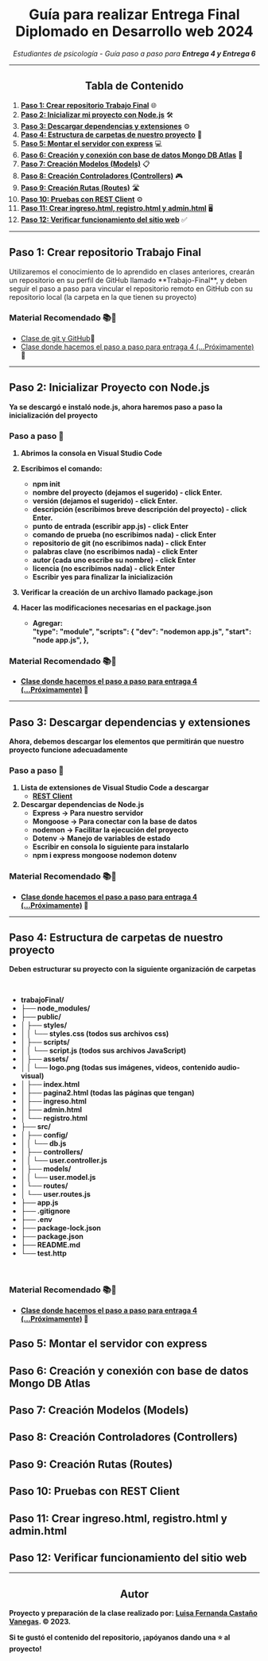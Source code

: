 <!-- Centrar el título -->
<h1 align="center">Guía para realizar Entrega Final Diplomado en Desarrollo web 2024</h1>

<!-- Subtítulo -->
<p align="center"><em>Estudiantes de psicología - Guía paso a paso para <b>Entrega 4 y Entrega 6</b></em></p>

<!-- Separador -->
<hr>

<!-- Tabla de Contenido -->
<h2 align="center">Tabla de Contenido</h2>

1. [**Paso 1: Crear repositorio Trabajo Final**](#crear-repositorio-trabajo-final) 🌐
2. [**Paso 2: Inicializar mi proyecto con Node.js**](#inicializar-proyecto-con-nodejs) 🛠️
3. [**Paso 3: Descargar dependencias y extensiones**](#descargar-dependencias-y-extensiones) ⚙️
4. [**Paso 4: Estructura de carpetas de nuestro proyecto**](#estructura-de-carpetas-de-nuestro-proyecto) 📡
5. [**Paso 5: Montar el servidor con express**](#montar-el-servidor-con-express) 💻
6. [**Paso 6: Creación y conexión con base de datos Mongo DB Atlas**](#creacion-y-conexion-con-base-de-datos-mongo-db-atlas) 🔌
7. [**Paso 7: Creación Modelos (Models)**](#creacion-models) 📋
8. [**Paso 8: Creación Controladores (Controllers)**](#creacion-controllers) 🎮
9. [**Paso 9: Creación Rutas (Routes)**](#creacion-routes) 🛣️
10. [**Paso 10: Pruebas con REST Client**](#pruebas-con-rest-client) ⚙️
11. [**Paso 11: Crear ingreso.html, registro.html y admin.html**](#creacion-paginas-html) 🖥️
12. [**Paso 12: Verificar funcionamiento del sitio web**](#verificar-funcionamiento-del-sitio-web) ✅


<!-- Separador -->
<hr>

<!-- Contenido de cada sección -->


## Paso 1: Crear repositorio Trabajo Final
<p>Utilizaremos el conocimiento de lo aprendido en clases anteriores, crearán un repositorio en su perfil de GitHub llamado **Trabajo-Final**, y deben seguir el paso a paso para vincular el repositorio remoto en GitHub con su repositorio local (la carpeta en la que tienen su proyecto)</p>


### Material Recomendado 📚🎥

- [Clase de git y GitHub](https://www.youtube.com/watch?v=xIyOLgjVebo&list=PLpD_vYWjZt10P3jWpg2O_NfwnDiDEselo&index=9)🎥 
- [Clase donde hacemos el paso a paso para entraga 4 (...Próximamente)](#) 🎥

---

## Paso 2: Inicializar Proyecto con Node.js
<p><b>Ya se descargó e instaló node.js, ahora haremos paso a paso la inicialización del proyecto<p>


### Paso a paso 📖

1. **Abrimos la consola en Visual Studio Code**
2. **Escribimos el comando:**
   - npm init
   - nombre del proyecto (dejamos el sugerido) - click Enter.
   - versión (dejamos el sugerido) - click Enter.
   - descripción (escribimos breve descripción del proyecto) - click Enter.
   - punto de entrada (escribir app.js) - click Enter
   - comando de prueba (no escribimos nada) - click Enter
   - repositorio de git (no escribimos nada) - click Enter
   - palabras clave (no escribimos nada) - click Enter
   - autor (cada uno escribe su nombre) - click Enter
   - licencia (no escribimos nada) - click Enter
   - Escribir **yes** para finalizar la inicialización

3. **Verificar la creación de un archivo llamado package.json**
4. **Hacer las modificaciones necesarias en el package.json**
   - Agregar:<br>
            "type": "module",
            "scripts": {
            "dev": "nodemon app.js",
            "start": "node app.js",
            },


### Material Recomendado 📚🎥

- [Clase donde hacemos el paso a paso para entraga 4 (...Próximamente)](#) 🎥

---

## Paso 3: Descargar dependencias y extensiones
<p><b>Ahora, debemos descargar los elementos que permitirán que nuestro proyecto funcione adecuadamente</p>


### Paso a paso 📖

1. **Lista de extensiones de Visual Studio Code a descargar**
   - [REST Client](https://marketplace.visualstudio.com/items?itemName=humao.rest-client)
2. **Descargar dependencias de Node.js**
   - Express -> Para nuestro servidor
   - Mongoose -> Para conectar con la base de datos
   - nodemon -> Facilitar la ejecución del proyecto
   - Dotenv -> Manejo de variables de estado
   - **Escribir en consola lo siguiente para instalarlo**
   - npm i express mongoose nodemon dotenv


### Material Recomendado 📚🎥

- [Clase donde hacemos el paso a paso para entraga 4 (...Próximamente)](#) 🎥
---

## Paso 4: Estructura de carpetas de nuestro proyecto
<p>Deben estructurar su proyecto con la siguiente organización de carpetas</p>
<br>

   - trabajoFinal/
   - ├── node_modules/
   - ├── public/
   - │   ├── styles/
   - │   │   └── styles.css (todos sus archivos css)
   - │   ├── scripts/
   - │   │   └── script.js (todos sus archivos JavaScript)
   - │   ├── assets/
   - │   │   └── logo.png (todas sus imágenes, videos, contenido audio-visual)
   - │   ├── index.html
   - │   ├── pagina2.html (todas las páginas que tengan)
   - │   ├── ingreso.html
   - │   ├── admin.html
   - │   └── registro.html
   - ├── src/
   - │   ├── config/
   - │   │   └── db.js
   - │   ├── controllers/
   - │   │   └── user.controller.js
   - │   ├── models/
   - │   │   └── user.model.js
   - │   └── routes/
   - │       └── user.routes.js
   - ├── app.js
   - ├── .gitignore
   - ├── .env
   - ├── package-lock.json
   - ├── package.json
   - ├── README.md
   - └── test.http

<br>

### Material Recomendado 📚🎥

- [Clase donde hacemos el paso a paso para entraga 4 (...Próximamente)](#) 🎥

## Paso 5: Montar el servidor con express

## Paso 6: Creación y conexión con base de datos Mongo DB Atlas

## Paso 7: Creación Modelos (Models)

## Paso 8: Creación Controladores (Controllers)

## Paso 9: Creación Rutas (Routes)

## Paso 10: Pruebas con REST Client

## Paso 11: Crear ingreso.html, registro.html y admin.html

## Paso 12: Verificar funcionamiento del sitio web

<!-- Separador -->
<hr>

<!-- Subtítulo de Autor -->
<h2 align="center">Autor</h2>

Proyecto y preparación de la clase realizado por: 
[Luisa Fernanda Castaño Vanegas](https://www.linkedin.com/in/luisacastanovanegas/). © 2023.
<br>

<!-- Mensaje de Estrellita -->
<p>Si te gustó el contenido del repositorio, ¡apóyanos dando una ⭐ al proyecto!</p>